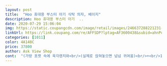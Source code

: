 ```yaml
---
layout: post 
title:  "Hoo 휴대용 부스터 아기 식탁 의자, 베이지" 
description: Hoo 휴대용 부스터 아기  ..
date: 2020-07-29 15:06:04 
img: https://static.coupangcdn.com/image/retail/images/246637288221231-34a41e1b-337c-4515-b5d0-bb7bd9c7d0f3.jpg 
linkUrl: https://link.coupang.com/re/AFFSDP?lptag=AF3600438&subid=ahnPublicAsk&pageKey=1200861525&itemId=2185719236&vendorItemId=70183732736&traceid=V0-113-3146749f9900f2fe 
categories: [1011] 
color: 4A148C 
price: 37800 
author: Ask View Shop 
cont:  "(가방 포켓 속에 육각렌치와<br/>(실제로 앉혀놓으면 넘넘 귀여움)<br/>+<br/>1.<br/><br/>2.<br/><br/>3.<br/><br/>36개월을 초과하는 유아는<br/>4.<br/><br/>5.<br/><br/>8개월된 조카 선물로<br/><br/> -2020.<br/>5.<br/>29 추가 <br/> -<br/>가능해 기능적인 면을 갖추고 있다.<br/><br/>가볍지만, 꽤나 안정적이고<br/>가지고 다닐 수 있는<br/>간편하게 접어서 가방에<br/>간편한 방식이다.<br/><br/>거치할 수 있도록 둘러주는<br/>견고함이 느껴져 대만족.<br/><br/>국민의자라고하고 인스타에서 너무 이쁘고 귀엽게 봐서 비싸지만 구매해봤어요 큰맘먹고 몇날고민하다ㅎㅎ 근데 생각처럼 예쁜 베이지도 아니고 시원한 재질도 아니고 가볍지도 않고 의자 접기는 편한데 펴기가 힘드네요.<br/> 힘껏 펴도 다펴진 그 느낌이 없어요.<br/> 딸깍 하고 다펴졌음 좋겠는데.<br/>.<br/> 그게안되네요.<br/> 불량인가싶어 다시 인스타 사진들 찾아보니 다들 그리 덜 핀듯 펴놓고 쓰시더라고요.<br/> 음.<br/>.<br/> 그리고 옆 손받이가 없어서 혼자앉는 개월수라도 조금 비스듬하게 앉아버리면 손을 땅에 닿으려고 하면 옆으로 훼까닥 넘어가 버려요.<br/> 옆을 고정할수있는 지지대가 필요해요ㅠ앞두 간견은 타이트만데 양옆넓이만 넓어서 아기가 지루해지면 옆으로 기울어서 넘어가려고해요.<br/> 그럼 의자채로 꼬꾸라져요.<br/> 의자를 넣는 가방도 메는 끈이 길이가 짧아서 어깨에 살짝 걸치는데 길이조절이 되서 크로스로 메면 조금더 편할것 같아요 식판도 빼는건 쉬운데 끼는데 오래걸려요ㅠ 벨트도 넘 아래있어서 채워봤자 별 의미가없어요.<br/> 앉아있으니 허리중간 이상은 와야채우는 의미가 있을것같아요.<br/> 다른 비슷한 제품과 고민많이했는데.<br/>.<br/> 오로지 색상때문에 이제품샀어요.<br/> 참고로 울아가는 현재 만10개월10일이고 키는 최근엔 못재봣지만 4/19에 잰게 73.<br/>2cm고 몸무게는 5/26에 잰게 9.<br/>6kg이예요.<br/><br/>그나마 식판을 끼워두면 아기가 앞으로 안 넘어져서 더 나은듯... <br/><br/>끼워주기만 하면 되는<br/>넣으면 컴팩트하게 가볍게<br/>다만 의자 안전벨트가 고정해도 아기가 조금 불안정해요<br/>달려있고, 키큰 어른의자에<br/>더 안심이 됐다.<br/><br/>들고 다닐 수 있어,<br/>뭣보다, 디자인이 너모 귀엽고,<br/>미끄럼 방지 발판이어서<br/>받아보니 접이의자라 그런지<br/>백포켓이 있고, 식판도 탈부착이<br/>벨트도 따로 포함되어 있다.<br/><br/>사용하지 말것을 권하고 있다.<br/><br/>사주었다.<br/> 휴대용으로<br/>사진으로 봤을땐 좀 약해보였는데 의자다리도 철로 만들어져있어서 튼튼할것같아요<br/>식판은 작은편이라 이유식 먹이기는 살짝 애매하구 떡뻥 쥐어주고 먹일땐 좋은듯요 ㅎㅎ<br/>식판을 꼭 끼워둬야 탈출하지못하고 앉아있어요<br/>아기 힘이 세지면서 옆으로 탈출하려고 해요<br/>아기의자라길래 크기가<br/>아마 6개월 , 7개월되면 더 잘 앉아있겠죠?<br/>아쉽게도 코로나는 여전해서.<br/>.<br/> 야외에 들고나갈일은 없어요<br/>아주 작고 아담했다.<br/><br/>아직 5개월 반이라 바닥이 딱딱하지않아 앉혀놓으면 한쪽으로 기울어요<br/>앉을수 있도록 아기벨트가<br/>얼른 코로나 끝나고 나가고싶네요<br/>예뻐서 킨즈 부스터랑 엄청 고민 했었는데<br/>의자를 펼치고, 식판을<br/>의자에는 아이가 안정적으로<br/>일단 예뻐요<br/>있을 줄 알았는데, 막상<br/>작은 물품을 넣을 수 있는<br/>조립은 거의 할게 없고<br/>캠핑용으로도 딱인것 같다.<br/><br/>한 가지 단점은 뭐 먹다가 시트에 흘리면 시트를 세탁해야하는데 뭐 나사를 풀고 조립하고 해야하나봐여.<br/>.<br/> 넘나 귀찮.<br/>.<br/><br/>함께 들어있다.<br/>)<br/>환한 베이지 색상이 너무 예쁘다.<br/><br/>후부스터로 사봤습니다<br/>휴대하기는 정말 간편해서 친정갈때 들고갑니다<br/>휴대하기엔 작고 가벼워서 아주 마음에 들어요 !<br/>" 
---
```

